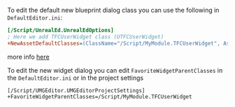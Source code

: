 
To edit the default new blueprint dialog class you can use the following in `DefaultEditor.ini`:
```ini
[/Script/UnrealEd.UnrealEdOptions]
; Here we add TFCUserWidget class (UTFCUserWidget)
+NewAssetDefaultClasses=(ClassName="/Script/MyModule.TFCUserWidget", AssetClass="/Script/Engine.Blueprint")
```
more info [here](https://zomgmoz.tv/unreal/Editor-customization/Customize-the-New-Blueprint-dialog#manual-setup)

To edit the new widget dialog you can edit `FavoriteWidgetParentClasses` in the `DefaultEditor.ini` or in the project settings
```init
[/Script/UMGEditor.UMGEditorProjectSettings]
+FavoriteWidgetParentClasses=/Script/MyModule.TFCUserWidget
```
